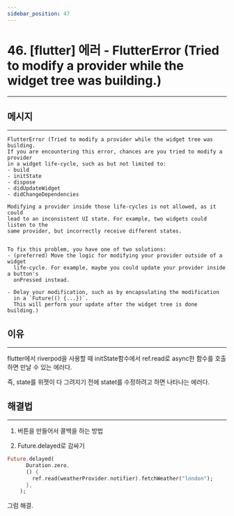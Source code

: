 ```yaml
---
sidebar_position: 47
---
```


# 46. [flutter] 에러 -  FlutterError (Tried to modify a provider while the widget tree was building.)
---

## 메시지
---

```
FlutterError (Tried to modify a provider while the widget tree was building.
If you are encountering this error, chances are you tried to modify a provider
in a widget life-cycle, such as but not limited to:
- build
- initState
- dispose
- didUpdateWidget
- didChangeDependencies

Modifying a provider inside those life-cycles is not allowed, as it could
lead to an inconsistent UI state. For example, two widgets could listen to the
same provider, but incorrectly receive different states.


To fix this problem, you have one of two solutions:
- (preferred) Move the logic for modifying your provider outside of a widget
  life-cycle. For example, maybe you could update your provider inside a button's
  onPressed instead.

- Delay your modification, such as by encapsulating the modification
  in a `Future(() {...})`.
  This will perform your update after the widget tree is done building.)
```

## 이유
---

flutter에서 riverpod을 사용할 때 initState함수에서 ref.read로 async한 함수를 호출하면 만날 수 있는 에러다.

즉, state를 위젯이 다 그려지기 전에 statet를 수정하려고 하면 나타나는 에러다.

## 해결법
---

1. 버튼을 만들어서 콜백을 하는 방법

2. Future.delayed로 감싸기

```dart
Future.delayed(
      Duration.zero,
      () {
        ref.read(weatherProvider.notifier).fetchWeather("london");
      },
    );
```

그럼 해결.
